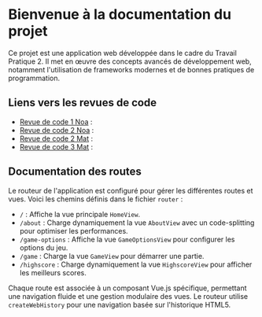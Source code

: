 # Bienvenue à la documentation du projet

Ce projet est une application web développée dans le cadre du Travail Pratique 2. Il met en œuvre des concepts avancés de développement web, notamment l'utilisation de frameworks modernes et de bonnes pratiques de programmation.

## Liens vers les revues de code

- [Revue de code 1 Noa](./revue-1-Noa.md) :
- [Revue de code 2 Noa](./revue-2-Noa.md) :
- [Revue de code 2 Mat](./revue-2%20Mat.md) :
- [Revue de code 3 Mat](./revue-3%20Mat.md) :

## Documentation des routes

Le routeur de l'application est configuré pour gérer les différentes routes et vues. Voici les chemins définis dans le fichier `router` :

- `/` : Affiche la vue principale `HomeView`.
- `/about` : Charge dynamiquement la vue `AboutView` avec un code-splitting pour optimiser les performances.
- `/game-options` : Affiche la vue `GameOptionsView` pour configurer les options du jeu.
- `/game` : Charge la vue `GameView` pour démarrer une partie.
- `/highscore` : Charge dynamiquement la vue `HighscoreView` pour afficher les meilleurs scores.

Chaque route est associée à un composant Vue.js spécifique, permettant une navigation fluide et une gestion modulaire des vues. Le routeur utilise `createWebHistory` pour une navigation basée sur l'historique HTML5.
